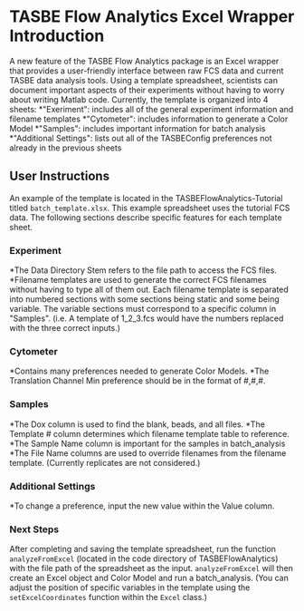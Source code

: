 # TASBE Flow Analytics Excel Wrapper Introduction

A new feature of the TASBE Flow Analytics package is an Excel wrapper that provides a user-friendly interface between raw FCS data and current TASBE data
analysis tools. Using a template spreadsheet, scientists can document important aspects of their experiments without having to worry about writing Matlab
code. Currently, the template is organized into 4 sheets: 
*"Exeriment": includes all of the general experiment information and filename templates
*"Cytometer": includes information to generate a Color Model
*"Samples": includes important information for batch analysis
*"Additional Settings": lists out all of the TASBEConfig preferences not already in the previous sheets

## User Instructions
An example of the template is located in the TASBEFlowAnalytics-Tutorial titled ```batch_template.xlsx```. This example spreadsheet uses the tutorial
FCS data. The following sections describe specific features for each template sheet. 

### Experiment
*The Data Directory Stem refers to the file path to access the FCS files.
*Filename templates are used to generate the correct FCS filenames without having to type all of them out. Each filename template is separated into numbered sections with some sections being static and some being variable. The variable sections must correspond to a specific column in "Samples". 
(i.e. A template of 1_2_3.fcs would have the numbers replaced with the three correct inputs.) 

### Cytometer 
*Contains many preferences needed to generate Color Models.
*The Translation Channel Min preference should be in the format of #,#,#. 

### Samples 
*The Dox column is used to find the blank, beads, and all files. 
*The Template # column determines which filename template table to reference.
*The Sample Name column is important for the samples in batch_analysis
*The File Name columns are used to override filenames from the filename template. (Currently replicates are not considered.)

### Additional Settings
*To change a preference, input the new value within the Value column.

### Next Steps
After completing and saving the template spreadsheet, run the function ```analyzeFromExcel``` (located in the code directory of TASBEFlowAnalytics)
with the file path of the spreadsheet as the input. ```analyzeFromExcel``` will then create an Excel object and Color Model and run a batch_analysis. 
(You can adjust the position of specific variables in the template using the ```setExcelCoordinates``` function within the ```Excel``` class.) 
